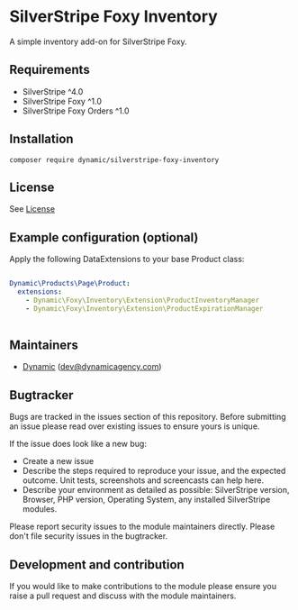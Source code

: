 # SilverStripe Foxy Inventory

A simple inventory add-on for SilverStripe Foxy.

## Requirements

* SilverStripe ^4.0
* SilverStripe Foxy ^1.0
* SilverStripe Foxy Orders ^1.0

## Installation

```
composer require dynamic/silverstripe-foxy-inventory
```

## License

See [License](license.md)

## Example configuration (optional)

Apply the following DataExtensions to your base Product class:

```yaml

Dynamic\Products\Page\Product:
  extensions:
    - Dynamic\Foxy\Inventory\Extension\ProductInventoryManager
    - Dynamic\Foxy\Inventory\Extension\ProductExpirationManager
  
```

## Maintainers
 *  [Dynamic](http://www.dynamicagency.com) (<dev@dynamicagency.com>)
 
## Bugtracker
Bugs are tracked in the issues section of this repository. Before submitting an issue please read over 
existing issues to ensure yours is unique. 
 
If the issue does look like a new bug:
 
 - Create a new issue
 - Describe the steps required to reproduce your issue, and the expected outcome. Unit tests, screenshots 
 and screencasts can help here.
 - Describe your environment as detailed as possible: SilverStripe version, Browser, PHP version, 
 Operating System, any installed SilverStripe modules.
 
Please report security issues to the module maintainers directly. Please don't file security issues in the bugtracker.
 
## Development and contribution
If you would like to make contributions to the module please ensure you raise a pull request and discuss with the module maintainers.
